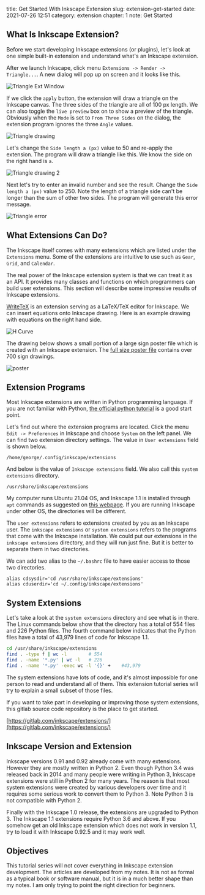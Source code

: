title: Get Started With Inkscape Extension
slug: extension-get-started
date: 2021-07-26 12:51
category: extension
chapter: 1
note: Get Started

## What Is Inkscape Extension?

Before we start developing Inkscape extensions (or plugins), let's look at one simple 
built-in extension and understand what's an Inkscape extension. 

After we launch Inkscape, click menu `Extensions -> Render -> Triangle...`. A new dialog 
will pop up on screen and it looks like this.  

<div style="max-width:300px">
  <img class="img-fluid pb-2" src="/images/ext1/ext1-triangle.png" alt="Triangle Ext Window"> 
</div>

If we click the `apply` button, the extension will draw a triangle on the Inkscape canvas. 
The three sides of the triangle are all of 100 px length.  We can also toggle the `live preview` 
box on to show a preview of the triangle. Obviously when the `Mode` is set to 
`From Three Sides` on the dialog, the extension program ignores the three `Angle` values. 

<div style="max-width:300px">
  <img class="img-fluid pb-2" src="/images/ext1/ext1-triangle-drawing.svg" alt="Triangle drawing"> 
</div>

Let's change the `Side length a (px)` value to 50 and re-apply the extension.  The program 
will draw a triangle like this.  We know the side on the right hand is `a`. 

<div style="max-width:300px">
  <img class="img-fluid pb-2" src="/images/ext1/ext1-triangle-drawing-2.svg" alt="Triangle drawing 2"> 
</div>

Next let's try to enter an invalid number and see the result.  Change the `Side length a (px)` 
value to 250. Note the length of a triangle side can't be longer than the sum of other two sides. 
The program will generate this error message. 

<div style="max-width:400px">
  <img class="img-fluid pb-2" src="/images/ext1/ext1-error.png" alt="Triangle error"> 
</div>

## What Extensions Can Do?

The Inkscape itself comes with many extensions which are listed under the `Extensions` menu. 
Some of the extensions are intuitive to use such as `Gear`, `Grid`, and `Calendar`. 

The real power of the Inkscape extension system is that we can treat it as an API. 
It provides many classes and functions 
on which programmers can build user extensions. This section will describe some impressive 
results of Inkscape extensions. 

[WriteTeX](https://github.com/wanglongqi/WriteTeX) is an extension serving as a 
LaTeX/TeX editor for Inkscape.  We can insert equations onto Inkscape drawing. 
Here is an example drawing with equations on the right hand side. 

<div style="max-width:800px">
  <img class="img-fluid pb-2" src="/images/ext1/ext1-hcurve.svg" alt="H Curve"> 
</div>

The drawing below shows a small portion of a large sign poster file which is created 
with an Inkscape extension. The [full size poster file](/files/ext1/signposter.pdf) contains
 over 700 sign drawings. 

<div style="max-width:800px">
  <img class="img-fluid pb-2" src="/images/ext1/ext1-poster.svg" alt="poster"> 
</div>

## Extension Programs

Most Inkscape extensions are written in Python programming language. If you are not familiar 
with Python, 
[the official python tutorial](https://docs.python.org/3/tutorial/) is a good start point. 

Let's find out where the extension programs are located.  Click the menu `Edit -> Preferences` 
in Inkscape and choose `System` on the left panel. We can find two extension directory 
settings. The value in `User extensions` field is shown below.

```
/home/george/.config/inkscape/extensions
```

And below is the value of `Inkscape extensions` field.  We also call this `system 
extensions` directory. 

```
/usr/share/inkscape/extensions
```

My computer runs Ubuntu 21.04 OS, and Inkscape 1.1 is installed through 
`apt` commands as suggested on 
[this webpage](https://www.omgubuntu.co.uk/2021/05/inkscape-1-1-released-new-features). If you are running 
Inkscape under other OS, the directories will be different. 

The `user extensions` refers to extensions created by you as an Inkscape user. The 
`inkscape extensions` or `system extensions` refers to the programs that come with 
the Inkscape installation. We could put our extensions in the `inkscape extensions` 
directory, and they will run just fine. But it is better to separate them in two 
directories. 

We can add two alias to the `~/.bashrc` file to have easier access to those two 
directories. 

```
alias cdsysdir='cd /usr/share/inkscape/extensions'
alias cduserdir='cd ~/.config/inkscape/extensions'
```

## System Extensions

Let's take a look at the `system extensions` directory and see what is in there. 
The Linux commands below show that the directory has a total of 554 files and 
226 Python files. The fourth command below indicates that the Python files have 
a total of 43,979 lines of code for Inkscape 1.1. 

```bash
cd /usr/share/inkscape/extensions
find . -type f | wc -l        # 554  
find . -name '*.py' | wc -l   # 226
find . -name '*.py' -exec wc -l '{}' +    #43,979
```

The system extensions have lots of code, and it's almost impossible for 
one person to read and understand all of them.  This extension tutorial series
will try to explain a small subset of those files.  

If you want to take part in developing or improving those system extensions, 
this gitlab source code repository is the place to get started.  

[https://gitlab.com/inkscape/extensions/](https://gitlab.com/inkscape/extensions/)

## Inkscape Version and Extension

Inkscape versions 0.91 and 0.92 already come with many extensions. However they are 
mostly written in Python 2. Even though Python 3.4 was released back in 2014 and 
many people were writing 
in Python 3, Inkscape extensions were still in Python 2 for many years. The 
reason is that most system extensions were created by various developers over time
and it requires some serious work to convert them to Python 3. Note Python 
3 is not compatible with Python 2. 

Finally with the Inkscape 1.0 release, the extensions are upgraded to Python 3. 
The Inkscape 1.1 extensions require Python 3.6 and above. If you somehow get an 
old Inkscape extension which does not work in version 1.1, try to load it 
with Inkscape 0.92.5 and it may work well. 

## Objectives

This tutorial series will not cover everything in Inkscape extension development. 
The articles are developed from my notes.  It is not as formal 
as a typical book or software manual, but it is in a much better shape than 
my notes. I am only trying to point the right direction for beginners. 




